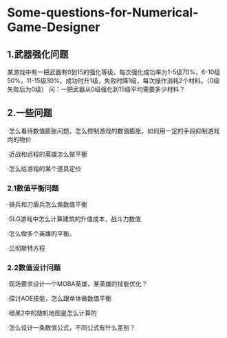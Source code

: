# Some-questions-for-Numerical-Game-Designer
## 1.武器强化问题
  某游戏中有一把武器有0到15的强化等级，每次强化成功率为1-5级70%，6-10级50%，11-15级30%。成功时升1级，失败时降1级，每次操作消耗2个材料。（0级失败后为0级）
  问：一把武器从0级强化到15级平均需要多少材料？


## 2.一些问题
·怎么看待数值膨胀问题，怎么控制游戏的数值膨胀，如何用一定的手段抑制游戏内的物价

·近战和远程的英雄怎么做平衡

·怎么给游戏的某个道具定价

### 2.1数值平衡问题
·骑兵和刀盾兵怎么做数值平衡

·SLG游戏中怎么计算建筑的升值成本，战斗力数值

·怎么做多个英雄的平衡。

·兰彻斯特方程

### 2.2数值设计问题
·现场要求设计一个MOBA英雄，某英雄的技能优化？

·探讨AOE技能，怎么跟单体做数值平衡

·暗黑2中的随机地图是怎么计算的

·怎么设计一条数值公式，不同公式有什么差别？
